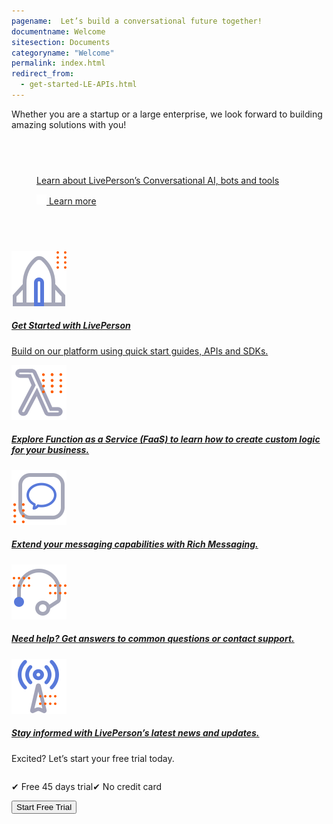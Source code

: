 ```yaml
---
pagename:  Let’s build a conversational future together!
documentname: Welcome
sitesection: Documents
categoryname: "Welcome"
permalink: index.html
redirect_from:
  - get-started-LE-APIs.html
---
```

<div class="header-label">
Whether you are a startup or a large enterprise, we look forward to building amazing 
solutions with you!
</div>

<div class="card-container">
  <div id="success-stories" class="welcome-card" style="padding:58px 22px 58px 22px;">
    <a href="/conversational-ai-overview.html">
      <p class="success-stories-header" style="margin-left: 18px !important;">Learn about LivePerson’s Conversational AI, bots and tools </p>
      <p class="free-trial-label" style="margin-left: 18px !important; "> 
      <img class="dots-container" src="img/four-dots-white.svg"/>
      Learn more</p>
    </a>
  </div>
    <a class="welcome-card"  href="/getting-started-with-your-free-trial-account.html"> 
      <img class="container-image" src="img/ic_get_started.svg"/>
      <h5 class="welcome-title">Get Started with LivePerson</h5>
      <p class="welcome-content">Build on our platform using quick start guides, APIs and SDKs. </p>
    </a>
    <a  class="welcome-card"  href="/liveperson-functions-overview.html"> 
      <img class="container-image" src="img/ic_functions.svg"/>
      <h5 class="welcome-title">Explore Function as a Service (FaaS) to learn how to create custom logic for your business.</h5>
    </a>
      <a  class="welcome-card"  href="/getting-started-with-rich-messaging-introduction.html"> 
      <img class="container-image" src="img/ic_richmessaging.svg"/>
      <h5 class="welcome-title">Extend your messaging capabilities with Rich Messaging.</h5>
    </a>
  <a class="welcome-card" target="_blank" href="https://knowledge.liveperson.com/troubleshooting-how-to-contact-support.html"> 
      <img class="container-image" src="img/ic_support.svg"/>
      <h5 class="welcome-title">Need help? Get answers to common questions or contact support.</h5>
    </a>
    <a  class="welcome-card" target="_blank" href="https://knowledge.liveperson.com/whats-new-latest-whats-new.html"> 
      <img class="container-image" src="img/ic_news.svg"/>
      <h5 class="welcome-title">Stay informed with LivePerson’s latest news and updates.</h5>
    </a>
</div>
<div class="free-trial-container">
  <div id="free-trial">
    <div id="free-trial-content-container">
      <p class="free-trial-header">Excited? Let’s start your free trial today.</p>
      <div style="display:flex">
        <p class="free-trial-label"> &#10004; Free 45 days trial</p>
        <p class="free-trial-label">&#10004; No credit card</p>
      </div>   
    </div>
    <div id="free-trial-button-welcome">
      <a target="_blank" href="https://developers.liveperson.com/register.html">
        <button class="create-button">Start Free Trial</button>
      </a>
    </div>
  </div>
</div>
